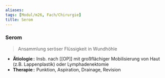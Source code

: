 ```yaml
---
aliases: 
tags: [Modul/m26, Fach/Chirurgie]
title: Serom
---
```

### Serom
> Ansammlung seröser Flüssigkeit in Wundhöhle
- **Ätiologie**:: Insb. nach [[OP]] mit großflächiger Mobilisierung von Haut (z.B. Lappenplastik) oder Lymphadenektomie
- **Therapie**:: Punktion, Aspiration, Drainage, Revision